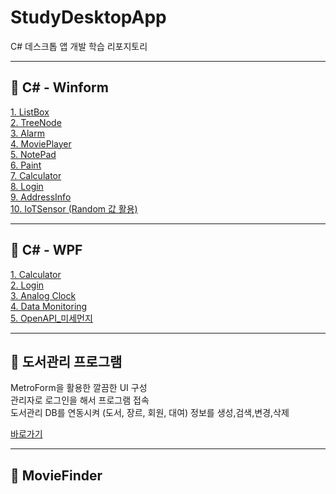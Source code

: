# StudyDesktopApp
C# 데스크톱 앱 개발 학습 리포지토리

-------------------------------------
## 📕 C# - Winform

[1. ListBox](/WinformApp/ExerciseWinApp/ListBoxWinApp) <br>
[2. TreeNode](/WinformApp/ExerciseWinApp/StudyHistoryApp) <br>
[3. Alarm](/WinformApp/ExerciseWinApp/AlarmClockApp) <br>
[4. MoviePlayer](/WinformApp/ExerciseWinApp/MoviePlayerApp) <br>
[5. NotePad](/WinformApp/WinExecutiveBank/MyNotePadApp) <br>
[6. Paint](/WinformApp/ExerciseWinApp/SimpleGraphicEditer) <br>
[7. Calculator](/WinformApp/WinExecutiveBank/WinCalculatorApp) <br>
[8. Login](/WinformApp/PracticeWinApp/LoginWinApp) <br>
[9. AddressInfo](/WinformApp/WinFormAdvancedBank/AddressInfoApp) <br>
[10. IoTSensor (Random 값 활용)](/WinformApp/WinFormAdvancedBank/IoTSensorMonApp)

-------------------------------------
## 📘 C# - WPF

[1. Calculator](/WPFApp/WpfExecutiveBank/WpfCalculatorApp) <br>
[2. Login](/WPFApp/WPFAdvBank/WPFLoginApp) <br>
[3. Analog Clock](/WPFApp/WpfExecutiveBank/AnalogClockApp) <br>
[4. Data Monitoring](/WPFApp/WPFAdvBank/PhotoSensorMonApp) <br>
[5. OpenAPI_미세먼지](/WPFApp/WPFAdvBank/FineDustMonApp) <br>

------------------------------------
## 📗 도서관리 프로그램

MetroForm을 활용한 깔끔한 UI 구성<br>
관리자로 로그인을 해서 프로그램 접속<br>
도서관리 DB를 연동시켜 (도서, 장르, 회원, 대여) 정보를 생성,검색,변경,삭제<br>


[바로가기](/WinformApp/WinFormAdvancedBank/BookRentalShopApp/README.md)

------------------------------------
## 📗 MovieFinder
